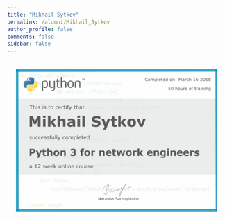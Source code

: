 ```yaml
---
title: "Mikhail Sytkov"
permalink: /alumni/Mikhail_Sytkov
author_profile: false
comments: false
sidebar: false
---
```


<div style="padding: 20px;">
  <img src="https://raw.githubusercontent.com/pyneng/pyneng.github.io/master/alumni/Mikhail_Sytkov.png" alt="Python for network engineers">
</div>

